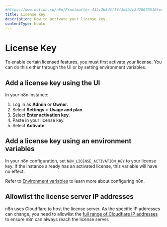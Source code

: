```yaml
---
#https://www.notion.so/n8n/Frontmatter-432c2b8dff1f43d4b1c8d20075510fe4
title: License key
description: How to activate your license key.
contentType: howto
---
```


# License Key

To enable certain licensed features, you must first activate your license. You can do this either through the UI or by setting environment variables.

## Add a license key using the UI

In your n8n instance:

1. Log in as **Admin** or **Owner**.
1. Select **Settings** > **Usage and plan**.
1. Select **Enter activation key**.
1. Paste in your license key.
1. Select **Activate**.

## Add a license key using an environment variables

In your n8n configuration, set `N8N_LICENSE_ACTIVATION_KEY` to your license key. If the instance already has an activated license, this variable will have no effect.

Refer to [Environment variables](/hosting/configuration/configuration-methods.md) to learn more about configuring n8n.

## Allowlist the license server IP addresses

n8n uses Cloudflare to host the license server. As the specific IP addresses can change, you need to allowlist the [full range of Cloudflare IP addresses](https://www.cloudflare.com/ips/) to ensure n8n can always reach the license server.
